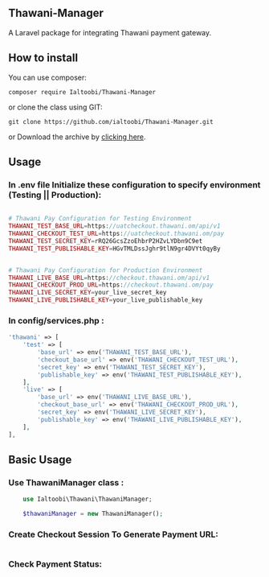 ## Thawani-Manager

A Laravel package for integrating Thawani payment gateway.

## How to install
You can use composer:

```composer require Ialtoobi/Thawani-Manager```

or clone the class using GIT:

    git clone https://github.com/ialtoobi/Thawani-Manager.git
or Download the archive by [clicking here](https://github.com/ialtoobi/Thawani-Manager/archive/master.zip).

## Usage
### In .env file Initialize these configuration to specify environment (Testing || Production):
```php

# Thawani Pay Configuration for Testing Environment
THAWANI_TEST_BASE_URL=https://uatcheckout.thawani.om/api/v1
THAWANI_CHECKOUT_TEST_URL=https://uatcheckout.thawani.om/pay
THAWANI_TEST_SECRET_KEY=rRQ26GcsZzoEhbrP2HZvLYDbn9C9et
THAWANI_TEST_PUBLISHABLE_KEY=HGvTMLDssJghr9tlN9gr4DVYt0qyBy


# Thawani Pay Configuration for Production Environment
THAWANI_LIVE_BASE_URL=https://checkout.thawani.om/api/v1
THAWANI_CHECKOUT_PROD_URL=https://checkout.thawani.om/pay
THAWANI_LIVE_SECRET_KEY=your_live_secret_key
THAWANI_LIVE_PUBLISHABLE_KEY=your_live_publishable_key

```
### In config/services.php :
```php
'thawani' => [
    'test' => [
        'base_url' => env('THAWANI_TEST_BASE_URL'),
        'checkout_base_url' => env('THAWANI_CHECKOUT_TEST_URL'),
        'secret_key' => env('THAWANI_TEST_SECRET_KEY'),
        'publishable_key' => env('THAWANI_TEST_PUBLISHABLE_KEY'),
    ],
    'live' => [
        'base_url' => env('THAWANI_LIVE_BASE_URL'),
        'checkout_base_url' => env('THAWANI_CHECKOUT_PROD_URL'),
        'secret_key' => env('THAWANI_LIVE_SECRET_KEY'),
        'publishable_key' => env('THAWANI_LIVE_PUBLISHABLE_KEY'),
    ],
],
```
## Basic Usage


### Use ThawaniManager class :
```php
    use Ialtoobi\Thawani\ThawaniManager;

    $thawaniManager = new ThawaniManager();
```

### Create Checkout Session To Generate Payment URL:
```php

```

### Check Payment Status:
```php

```
